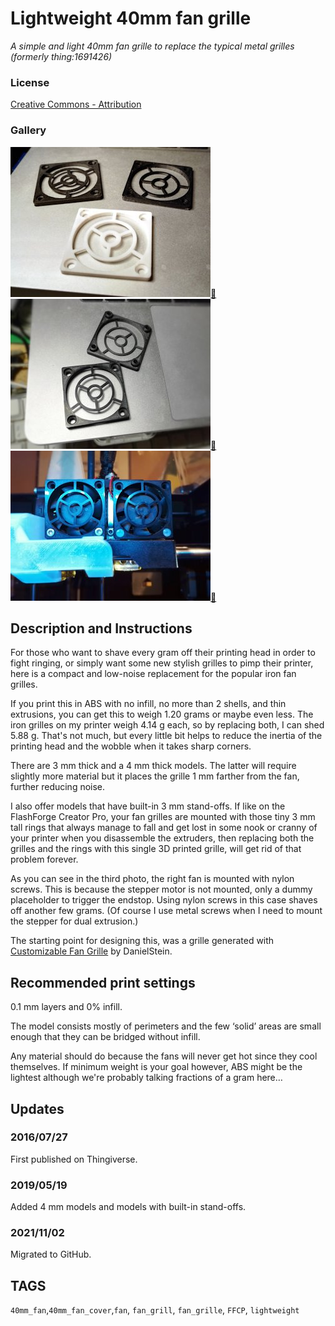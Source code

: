 # Lightweight 40mm fan grille
*A simple and light 40mm fan grille to replace the typical metal grilles (formerly thing:1691426)*

### License
[Creative Commons - Attribution](https://creativecommons.org/licenses/by/4.0/)

### Gallery

![Photo 1](thumbs/Fan40a.jpg)[🔎](images/Fan40a.jpg) ![Photo 2](thumbs/grillz1.jpg)[🔎](images/grillz1.jpg) ![Photo 3](thumbs/grillz2.jpg)[🔎](images/grillz2.jpg)


## Description and Instructions

For those who want to shave every gram off their printing head in order to fight ringing, or simply want some new stylish grilles to pimp their printer, here is a compact and low-noise replacement for the popular iron fan grilles.

If you print this in ABS with no infill, no more than 2 shells, and thin extrusions, you can get this to weigh 1.20 grams or maybe even less. The iron grilles on my printer weigh 4.14 g each, so by replacing both, I can shed 5.88 g. That's not much, but every little bit helps to reduce the inertia of the printing head and the wobble when it takes sharp corners.

There are 3 mm thick and a 4 mm thick models. The latter will require slightly more material but it places the grille 1 mm farther from the fan, further reducing noise.

I also offer models that have built-in 3 mm stand-offs. If like on the FlashForge Creator Pro, your fan grilles are mounted with those tiny 3 mm tall rings that always manage to fall and get lost in some nook or cranny of your printer when you disassemble the extruders, then replacing both the grilles and the rings with this single 3D printed grille, will get rid of that problem forever.

As you can see in the third photo, the right fan is mounted with nylon screws. This is because the stepper motor is not mounted, only a dummy placeholder to trigger the endstop. Using nylon screws in this case shaves off another few grams. (Of course I use metal screws when I need to mount the stepper for dual extrusion.)

The starting point for designing this, was a grille generated with [Customizable Fan Grille](https://www.thingiverse.com/thing:188358) by DanielStein.


## Recommended print settings

0.1 mm layers and 0% infill.

The model consists mostly of perimeters and the few ‘solid’ areas are small enough that they can be bridged without infill.

Any material should do because the fans will never get hot since they cool themselves. If minimum weight is your goal however, ABS might be the lightest although we're probably talking fractions of a gram here…


## Updates

### 2016/07/27
First published on Thingiverse.

### 2019/05/19
Added 4 mm models and models with built-in stand-offs.

### 2021/11/02
Migrated to GitHub.


## TAGS
`40mm_fan`,`40mm_fan_cover`,`fan`, `fan_grill`, `fan_grille`, `FFCP`, `lightweight`
